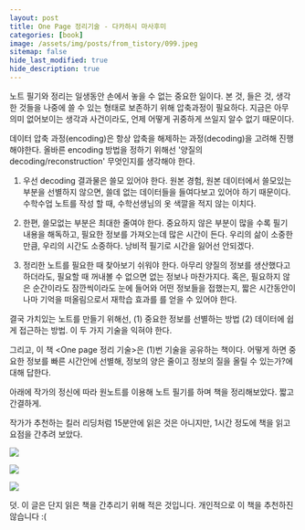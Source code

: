 ```yaml
---
layout: post
title: One Page 정리기술 - 다카하시 마사후미
categories: [book]
image: /assets/img/posts/from_tistory/099.jpeg
sitemap: false
hide_last_modified: true
hide_description: true
---
```


 


노트 필기와 정리는 일생동안 손에서 놓을 수 없는 중요한 일이다. 본 것, 들은 것, 생각한 것들을 나중에 쓸 수 있는 형태로 보존하기 위해 압축과정이 필요하다. 지금은 아무 의미 없어보이는 생각과 사건이라도, 언제 어떻게 귀중하게 쓰일지 알수 없기 때문이다.

  


데이터 압축 과정(encoding)은 항상 압축을 해제하는 과정(decoding)을 고려해 진행해야한다. 올바른 encoding 방법을 정하기 위해선 '양질의 decoding/reconstruction' 무엇인지를 생각해야 한다.

  


1. 우선 decoding 결과물은 쓸모 있어야 한다. 원본 경험, 원본 데이터에서 쓸모있는 부분을 선별하지 않으면, 쓸데 없는 데이터들을 들여다보고 있어야 하기 때문이다. 수학수업 노트를 작성 할 때, 수학선생님의 옷 색깔을 적지 않는 이치다.

  


2. 한편, 쓸모없는 부분은 최대한 줄여야 한다. 중요하지 않은 부분이 많을 수록 필기 내용을 해독하고, 필요한 정보를 가져오는데 많은 시간이 든다. 우리의 삶이 소중한 만큼, 우리의 시간도 소중하다. 낭비적 필기로 시간을 잃어선 안되겠다.

  


3. 정리한 노트를 필요한 때 찾아보기 쉬워야 한다. 아무리 양질의 정보를 생산했다고 하더라도, 필요할 때 꺼내볼 수 없으면 없는 정보나 마찬가지다. 혹은, 필요하지 않은 순간이라도 잠깐씩이라도 눈에 들어와 어떤 정보들을 접했는지, 짧은 시간동안이나마 기억을 떠올림으로서 재학습 효과를 를 얻을 수 있어야 한다.

  


결국 가치있는 노트를 만들기 위해선, (1) 중요한 정보를 선별하는 방법 (2) 데이터에 쉽게 접근하는 방법. 이 두 가지 기술을 익혀야 한다. 

그리고, 이 책 <One page 정리 기술\>은 (1)번 기술을 공유하는 책이다. 어떻게 하면 중요한 정보를 빠른 시간안에 선별해, 정보의 양은 줄이고 정보의 질을 올릴 수 있는가?에 대해 답한다.

  


아래에 작가의 정신에 따라 원노트를 이용해 노트 필기를 하며 책을 정리해보았다. 짧고 간결하게.

작가가 추천하는 킬러 리딩처럼 15분안에 읽은 것은 아니지만, 1시간 정도에 책을 읽고 요점을 간추려 보았다.

  


  


  


![](https://t1.daumcdn.net/cfile/tistory/99367B3D5A679D0105)

![](https://t1.daumcdn.net/cfile/tistory/990E143D5A679D0206)

![](https://t1.daumcdn.net/cfile/tistory/99367E3D5A679D0505)

  


  


덧. 이 글은 단지 읽은 책을 간추리기 위해 적은 것입니다. 개인적으로 이 책을 추천하진 않습니다 :(

  
  


